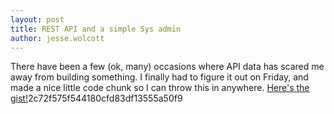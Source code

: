 ```yaml
---
layout: post
title: REST API and a simple Sys admin
author: jesse.wolcott
---
```


There have been a few (ok, many) occasions where API data has scared me away from building something. I finally had to figure it out on Friday, and made a nice little code chunk so I can throw this in anywhere. [Here's the gist!](https://gist.github.com/jessewolcott/)2c72f575f544180cfd83df13555a50f9